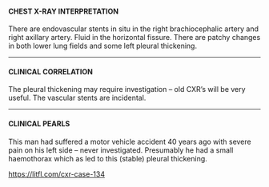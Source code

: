 #### CHEST X-RAY INTERPRETATION
There are endovascular stents in situ in the right brachiocephalic artery and right axillary artery. Fluid in the horizontal fissure. There are patchy changes in both lower lung fields and some left pleural thickening.

---------------
#### CLINICAL CORRELATION
The pleural thickening may require investigation – old CXR’s will be very useful. The vascular stents are incidental.

---------------
#### CLINICAL PEARLS
This man had suffered a motor vehicle accident 40 years ago with severe pain on his left side – never investigated. Presumably he had a small haemothorax which as led to this (stable) pleural thickening.


<https://litfl.com/cxr-case-134>